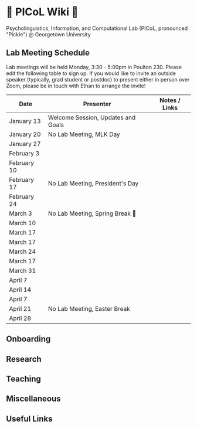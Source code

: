 # 🥒 PICoL Wiki 🥒

Psycholinguistics, Information, and Computational Lab (PICoL, pronounced "Pickle") @ Georgetown University

## Lab Meeting Schedule

Lab meetings will be held Monday, 3:30 - 5:00pm in Poulton 230. Please edit the following table to sign up. If you would like to invite an outside speaker (typically, grad student or postdoc) to present either in person over Zoom, please be in touch with Ethan to arrange the invite!

| Date    | Presenter | Notes / Links|
| -------- | ------- | ------- |
| January 13  | Welcome Session, Updates and Goals | |
| January 20  | No Lab Meeting, MLK Day | |
| January 27  | | |
| February 3 | | |
| February 10  | | |
| February 17  | No Lab Meeting, President's Day | |
| February 24  | | |
| March 3  | No Lab Meeting, Spring Break 🌴 | |
| March 10  | | |
| March 17  | | |
| March 17  | | |
| March 24  | | |
| March 17  | | |
| March 31  | | |
| April 7  | | |
| April 14  | | |
| April 7  | | |
| April 21  | No Lab Meeting, Easter Break | |
| April 28  | | |


## Onboarding

## Research

## Teaching

## Miscellaneous

## Useful Links
